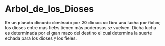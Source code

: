 # Arbol_de_los_Dioses

En  un  planeta  distante  dominado  por  20 
dioses se libra una lucha por fieles; los dioses 
entre  más  fieles  tienen  más  poderosos  se 
vuelven.  Dicha  lucha  es  determinada  por  el 
gran  mazo  del  destino  el  cual  determina  la 
suerte echada para los dioses y los fieles. 
